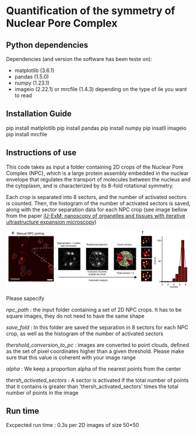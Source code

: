 # Quantification of the symmetry of Nuclear Pore Complex

## Python dependencies

Dependencies (and version the software has been teste on):
- matplotlib (3.6.1)
- pandas (1.5.0)
- numpy (1.23.1)
- imageio (2.22.1) or mrcfile (1.4.3) depending on the type of ile you want to read

## Installation Guide

pip install matlplotlib
pip install pandas
pip install numpy
pip insatll imageio
pip install mrcfile

## Instructions of use

This code takes as input a folder containing 2D crops of the Nuclear Pore Complex (NPC), which is a large protein assembly embedded in the nuclear envelope that regulates the transport of molecules between the nucleus and the cytoplasm, and is characterized by its 8-fold rotational symmetry. 

Each crop is separated into 8 sectors, and the number of activated sectors is counted. Then, the histogram of the number of activated sectors is saved, along with the sector separation data for each NPC crop (see image bellow from the paper [iU-ExM: nanoscopy of organelles and tissues with iterative ultrastructure expansion microscopy](https://www.nature.com/articles/s41467-023-43582-8))

![My Image](NPC_symmetry_quantification.png)

Please sapecify 

*npc_path* : the input folder containing a set of 2D NPC crops. It has to be square images, they do not need to have the same shape

*save_fold* : In this folder are saved the separation in 8 sectors for each NPC crop, as well as the histogram of the number of activated sectors

*thershold_conversion_to_pc* : images are converted to point clouds, defined as the set of pixel coordinates higher than a given threshold. Please make sure that this value is coherent with your image range

*alpha* : We keep a proportion alpha of the nearest points from the center

*thersh_activated_sectors* : A sector is activated if the total number of points that it contains is greater than 'thersh_activated_sectors' times the total number of points in the image

## Run time

Excpected run time : 0.3s per 2D images of size 50*50





